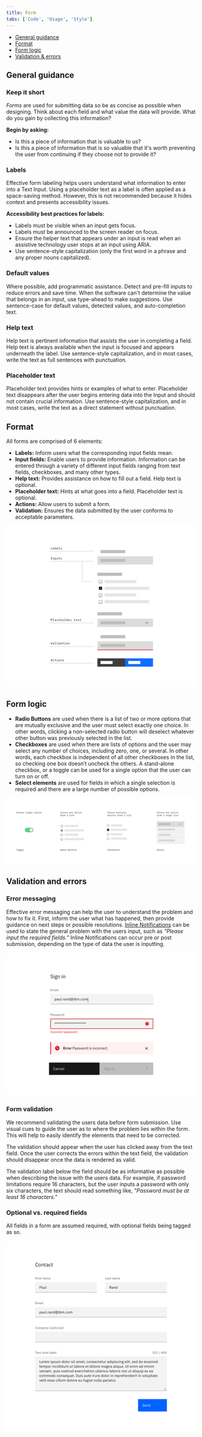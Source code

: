 ```yaml
---
title: Form
tabs: ['Code', 'Usage', 'Style']
---
```


<anchor-links>
<ul>
    <li><a data-scroll href="#general-guidance">General guidance</a></li>
    <li><a data-scroll href="#format">Format</a></li>
    <li><a data-scroll href="#form-logic">Form logic</a></li>
    <li><a data-scroll href="#validation--errors">Validation & errors</a></li>
</ul>
</anchor-links>


## General guidance

### Keep it short

_Forms_ are used for submitting data so be as concise as possible when designing. Think about each field and what value the data will provide. What do you gain by collecting this information?

**Begin by asking:**

- Is this a piece of information that is valuable to us?
- Is this a piece of information that is so valuable that it's worth preventing the user from continuing if they choose not to provide it?

### Labels

Effective form labeling helps users understand what information to enter into a Text Input. Using a placeholder text as a label is often applied as a space-saving method. However, this is not recommended because it hides context and presents accessibility issues.

**Accessibility best practices for labels:**

- Labels must be visible when an input gets focus.
- Labels must be announced to the screen reader on focus.
- Ensure the helper text that appears under an input is read when an assistive technology user stops at an input using ARIA.
- Use sentence-style capitalization (only the first word in a phrase and any proper nouns capitalized).

### Default values

Where possible, add programmatic assistance. Detect and pre-fill inputs to reduce errors and save time. When the software can't determine the value that belongs in an input, use type-ahead to make suggestions. Use sentence-case for default values, detected values, and auto-completion text.

### Help text

Help text is pertinent information that assists the user in completing a field. Help text is always available when the input is focused and appears underneath the label. Use sentence-style capitalization, and in most cases, write the text as full sentences with punctuation.

### Placeholder text

Placeholder text provides hints or examples of what to enter. Placeholder text disappears after the user begins entering data into the Input and should not contain crucial information. Use sentence-style capitalization, and in most cases, write the text as a direct statement without punctuation.

## Format

All forms are comprised of 6 elements:

- **Labels:** Inform users what the corresponding input fields mean.
- **Input fields:** Enable users to provide information. Information can be entered through a variety of different input fields ranging from text fields, checkboxes, and many other types.
- **Help text:** Provides assistance on how to fill out a field. Help text is optional.
- **Placeholder text:** Hints at what goes into a field. Placeholder text is optional.
- **Actions:** Allow users to submit a form.
- **Validation:** Ensures the data submitted by the user conforms to acceptable parameters.

<image-component cols="8">

![effective form design](images/form-usage-1.png)

</image-component>



## Form logic

- **Radio Buttons** are used when there is a list of two or more options that are mutually exclusive and the user must select exactly one choice. In other words, clicking a non-selected radio button will deselect whatever other button was previously selected in the list.
- **Checkboxes** are used when there are lists of options and the user may select any number of choices, including zero, one, or several. In other words, each checkbox is independent of all other checkboxes in the list, so checking one box doesn’t uncheck the others. A stand-alone checkbox, or a toggle can be used for a single option that the user can turn on or off.
- **Select elements** are used for fields in which a single selection is required and there are a large number of possible options.

<image-component cols="12">

![form logic](images/form-usage-4.png)

</image-component>


## Validation and errors

### Error messaging

Effective error messaging can help the user to understand the problem and how to fix it. First, inform the user what has happened, then provide guidance on next steps or possible resolutions. [Inline Notifications](/components/notification) can be used to state the general problem with the users input, such as _“Please input the required fields.”_ Inline Notifications can occur pre or post submission, depending on the type of data the user is inputting.

<image-component cols="8" caption="Inline Notification for error messaging">

![Inline notification on forms](images/form-usage-2.png)

</image-component>

### Form validation

We recommend validating the users data before form submission. Use visual cues to guide the user as to where the problem lies within the form. This will help to easily identify the elements that need to be corrected.

The validation should appear when the user has clicked away from the text field. Once the user corrects the errors within the text field, the validation should disappear once the data is rendered as valid.

The validation label below the field should be as informative as possible when describing the issue with the users data. For example, if password limitations require 16 characters, but the user inputs a password with only six characters, the text should read something like, _"Password must be at least 16 characters."_

### Optional vs. required fields

All fields in a form are assumed required, with optional fields being tagged as so.

<image-component cols="8" caption="Denote optional fields within a Form">

![optional fields in a form](images/form-usage-5.png)

</image-component>
